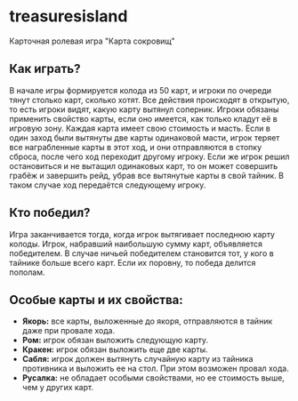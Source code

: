 # treasuresisland
Карточная ролевая игра "Карта сокровищ"  

## Как играть?

В начале игры формируется колода из 50 карт, и игроки по очереди тянут столько карт, сколько хотят. Все действия происходят в открытую, то есть игроки видят, какую карту вытянул соперник. Игроки обязаны применить свойство карты, если оно имеется, как только кладут её в игровую зону. Каждая карта имеет свою стоимость и масть. Если в один заход были вытянуты две карты одинаковой масти, игрок теряет все награбленные карты в этот ход, и они отправляются в стопку сброса, после чего ход переходит другому игроку. Если же игрок решил  остановиться и не вытащил одинаковых карт, то он может совершить грабёж и завершить рейд, убрав все вытянутые карты в свой тайник. В таком случае ход передаётся следующему игроку.  

## Кто победил?

Игра заканчивается тогда, когда игрок вытягивает последнюю карту колоды. Игрок, набравший наибольшую сумму карт, объявляется победителем. В случае ничьей победителем становится тот, у кого в тайнике больше всего карт. Если их поровну, то победа делится пополам.  

## Особые карты и их свойства:

-	**Якорь:** все карты, выложенные до якоря, отправляются в тайник даже при провале хода.
-	**Ром:** игрок обязан выложить следующую карту.
-	**Кракен:** игрок обязан выложить еще две карты.
-	**Сабля:** игрок должен вытянуть случайную карту из тайника противника и выложить ее на стол. При этом возможен провал хода.
-	**Русалка:** не обладает особыми свойствами, но ее стоимость выше, чем у других карт.
